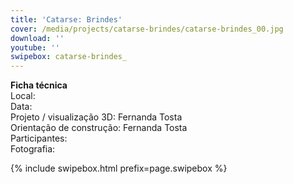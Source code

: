 ```yaml
---
title: 'Catarse: Brindes'
cover: /media/projects/catarse-brindes/catarse-brindes_00.jpg
download: ''
youtube: ''
swipebox: catarse-brindes_
---
```

**Ficha técnica**  
Local:  
Data:  
Projeto / visualização 3D: Fernanda Tosta  
Orientação de construção: Fernanda Tosta  
Participantes:  
Fotografia:  

{% include swipebox.html prefix=page.swipebox %}
